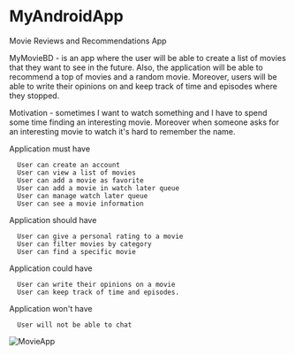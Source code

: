 # MyAndroidApp

Movie Reviews and Recommendations App

  MyMovieBD - is an app where the user will be able to create a list of movies that they want to see in the future. 
Also, the application will be able to recommend a top of movies and a random movie. Moreover, users will be able to write their opinions on and keep track of 
time and episodes where they stopped.

  Motivation - sometimes I want to watch something and I have to spend some time finding an interesting movie. Moreover when someone asks for an interesting movie to watch it's
hard to remember the name.


Application must have

      User can create an account
      User can view a list of movies
      User can add a movie as favorite
      User can add a movie in watch later queue 
      User can manage watch later queue
      User can see a movie information
  
Application should have

      User can give a personal rating to a movie
      User can filter movies by category
      User can find a specific movie
  
Application could have

      User can write their opinions on a movie
      User can keep track of time and episodes.
      
Application won't have

      User will not be able to chat
     
      
![MovieApp](https://user-images.githubusercontent.com/58509123/111078105-476acb80-84f4-11eb-9464-aafc1f526848.png)
